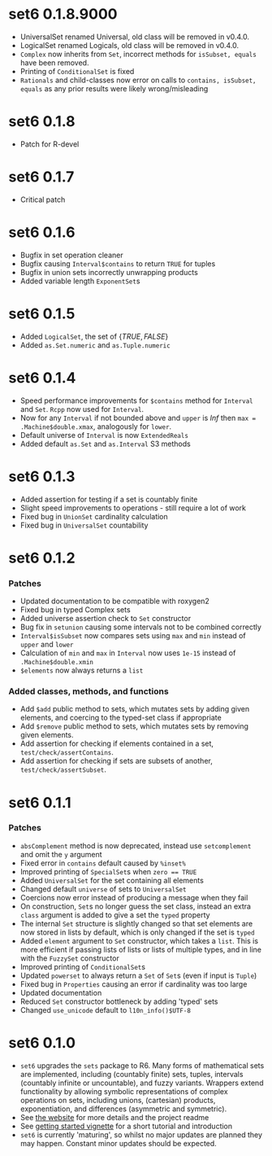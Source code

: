 # set6 0.1.8.9000

* UniversalSet renamed Universal, old class will be removed in v0.4.0.
* LogicalSet renamed Logicals, old class will be removed in v0.4.0.
* `Complex` now inherits from `Set`, incorrect methods for `isSubset, equals` have been removed.
* Printing of `ConditionalSet` is fixed
* `Rationals` and child-classes now error on calls to `contains, isSubset, equals` as any prior results were likely wrong/misleading

# set6 0.1.8

* Patch for R-devel

# set6 0.1.7

* Critical patch

# set6 0.1.6

* Bugfix in set operation cleaner
* Bugfix causing `Interval$contains` to return `TRUE` for tuples
* Bugfix in union sets incorrectly unwrapping products
* Added variable length `ExponentSet`s

# set6 0.1.5

* Added `LogicalSet`, the set of $\{TRUE, FALSE\}$
* Added `as.Set.numeric` and `as.Tuple.numeric`

# set6 0.1.4

* Speed performance improvements for `$contains` method for `Interval` and `Set`. `Rcpp` now used for `Interval`.
* Now for any `Interval` if not bounded above and `upper` is $Inf$ then `max = .Machine$double.xmax`, analogously for `lower`.
* Default universe of `Interval` is now `ExtendedReals`
* Added default `as.Set` and `as.Interval` S3 methods

# set6 0.1.3

* Added assertion for testing if a set is countably finite
* Slight speed improvements to operations - still require a lot of work
* Fixed bug in `UnionSet` cardinality calculation
* Fixed bug in `UniversalSet` countability

# set6 0.1.2

### Patches
- Updated documentation to be compatible with roxygen2
- Fixed bug in typed Complex sets
- Added universe assertion check to `Set` constructor
- Bug fix in `setunion` causing some intervals not to be combined correctly
- `Interval$isSubset` now compares sets using `max` and `min` instead of `upper` and `lower`
- Calculation of `min` and `max` in `Interval` now uses `1e-15` instead of `.Machine$double.xmin`
- `$elements` now always returns a `list`

### Added classes, methods, and functions
- Add `$add` public method to sets, which mutates sets by adding given elements, and coercing to the typed-set class if appropriate
- Add `$remove` public method to sets, which mutates sets by removing given elements.
- Add assertion for checking if elements contained in a set, `test/check/assertContains`.
- Add assertion for checking if sets are subsets of another, `test/check/assertSubset`.

# set6 0.1.1

### Patches
- `absComplement` method is now deprecated, instead use `setcomplement` and omit the `y` argument
- Fixed error in `contains` default caused by `%inset%`
- Improved printing of `SpecialSet`s when `zero == TRUE`
- Added `UniversalSet` for the set containing all elements
- Changed default `universe` of sets to `UniversalSet`
- Coercions now error instead of producing a message when they fail
- On construction, `Set`s no longer guess the set class, instead an extra `class` argument is added to give a set the `typed` property
- The internal `Set` structure is slightly changed so that set elements are now stored in lists by default, which is only changed if the set is `typed`
- Added `element` argument to `Set` constructor, which takes a `list`. This is more efficient if passing lists of lists or lists of multiple types, and in line with the `FuzzySet` constructor
- Improved printing of `ConditionalSet`s
- Updated `powerset` to always return a `Set` of `Set`s (even if input is `Tuple`)
- Fixed bug in `Properties` causing an error if cardinality was too large
- Updated documentation
- Reduced `Set` constructor bottleneck by adding 'typed' sets
- Changed `use_unicode` default to `l10n_info()$UTF-8`

# set6 0.1.0

- `set6` upgrades the `sets` package to R6. Many forms of mathematical sets are implemented, including (countably finite) sets, tuples, intervals (countably infinite or uncountable), and fuzzy variants. Wrappers extend functionality by allowing symbolic representations of complex operations on sets, including unions, (cartesian) products, exponentiation, and differences (asymmetric and symmetric).
- See [the website](https://xoopR.github.io/set6/) for more details and the project readme
- See [getting started vignette](https://xoopR.github.io/set6/articles/set6.html) for a short tutorial and introduction
- `set6` is currently 'maturing', so whilst no major updates are planned they may happen. Constant minor updates should be expected.